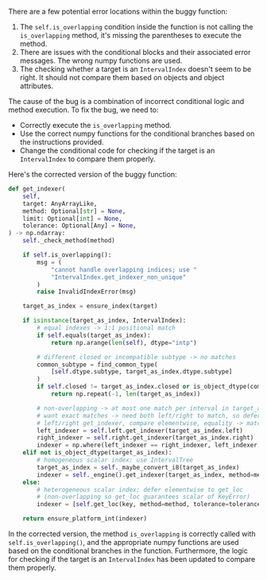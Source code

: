 There are a few potential error locations within the buggy function:
1. The `self.is_overlapping` condition inside the function is not calling the `is_overlapping` method, it's missing the parentheses to execute the method.
2. There are issues with the conditional blocks and their associated error messages. The wrong numpy functions are used.
3. The checking whether a target is an `IntervalIndex` doesn't seem to be right. It should not compare them based on objects and object attributes.

The cause of the bug is a combination of incorrect conditional logic and method execution.
To fix the bug, we need to:
- Correctly execute the `is_overlapping` method.
- Use the correct numpy functions for the conditional branches based on the instructions provided.
- Change the conditional code for checking if the target is an `IntervalIndex` to compare them properly.

Here's the corrected version of the buggy function:

```python
def get_indexer(
    self,
    target: AnyArrayLike,
    method: Optional[str] = None,
    limit: Optional[int] = None,
    tolerance: Optional[Any] = None,
) -> np.ndarray:
    self._check_method(method)

    if self.is_overlapping():
        msg = (
            "cannot handle overlapping indices; use "
            "IntervalIndex.get_indexer_non_unique"
        )
        raise InvalidIndexError(msg)

    target_as_index = ensure_index(target)

    if isinstance(target_as_index, IntervalIndex):
        # equal indexes -> 1:1 positional match
        if self.equals(target_as_index):
            return np.arange(len(self), dtype="intp")

        # different closed or incompatible subtype -> no matches
        common_subtype = find_common_type(
            [self.dtype.subtype, target_as_index.dtype.subtype]
        )
        if self.closed != target_as_index.closed or is_object_dtype(common_subtype):
            return np.repeat(-1, len(target_as_index))

        # non-overlapping -> at most one match per interval in target_as_index
        # want exact matches -> need both left/right to match, so defer to
        # left/right get_indexer, compare elementwise, equality -> match
        left_indexer = self.left.get_indexer(target_as_index.left)
        right_indexer = self.right.get_indexer(target_as_index.right)
        indexer = np.where(left_indexer == right_indexer, left_indexer, -1)
    elif not is_object_dtype(target_as_index):
        # homogeneous scalar index: use IntervalTree
        target_as_index = self._maybe_convert_i8(target_as_index)
        indexer = self._engine().get_indexer(target_as_index, method=method, limit=limit, tolerance=tolerance)
    else:
        # heterogeneous scalar index: defer elementwise to get_loc
        # (non-overlapping so get_loc guarantees scalar of KeyError)
        indexer = [self.get_loc(key, method=method, tolerance=tolerance) if key in self else -1 for key in target_as_index]

    return ensure_platform_int(indexer)
```
In the corrected version, the method `is_overlapping` is correctly called with `self.is_overlapping()`, and the appropriate numpy functions are used based on the conditional branches in the function. Furthermore, the logic for checking if the target is an `IntervalIndex` has been updated to compare them properly.